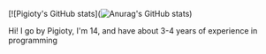 [![Pigioty's GitHub stats](![Anurag's GitHub stats](https://github-readme-stats.vercel.app/api?username=anuraghazra&show_icons=true&theme=radical))

Hi! I go by Pigioty, I'm 14, and have about 3-4 years of experience in programming
